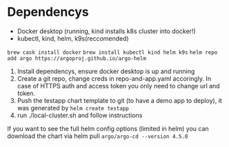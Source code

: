 # Dependencys

 - Docker desktop (running, kind installs k8s cluster into docker!)
 - kubectl, kind, helm, k9s(reccomended)

`brew cask install docker`
`brew install kubectl kind helm k9s`
`helm repo add argo https://argoproj.github.io/argo-helm`

1. Install dependencys, ensure docker desktop is up and running
2. Create a git repo, change creds in repo-and-app.yaml accoringly. In case of HTTPS auth and access token you only need to change url and token.
3. Push the testapp chart template to git (to have a demo app to deploy), it was generated by `helm create testapp`
4. run ./local-cluster.sh and follow instructions


If you want to see the full helm config options (limited in helm) you can download the chart via helm pull `argo/argo-cd --version 4.5.0`
